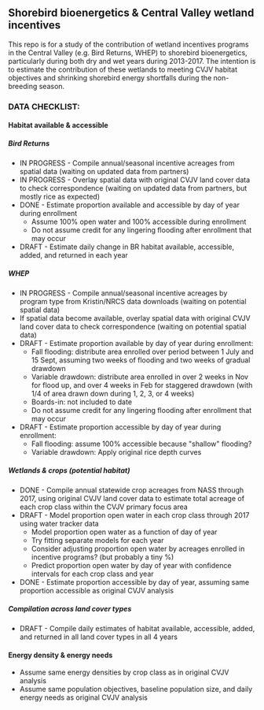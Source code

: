 Shorebird bioenergetics & Central Valley wetland incentives
-----------------------------------------------------------

This repo is for a study of the contribution of wetland incentives programs in the Central Valley (e.g. Bird Returns, WHEP) to shorebird bioenergetics, particularly during both dry and wet years during 2013-2017. The intention is to estimate the contribution of these wetlands to meeting CVJV habitat objectives and shrinking shorebird energy shortfalls during the non-breeding season.

### DATA CHECKLIST:

#### Habitat available & accessible

##### Bird Returns

-   IN PROGRESS - Compile annual/seasonal incentive acreages from spatial data (waiting on updated data from partners)
-   IN PROGRESS - Overlay spatial data with original CVJV land cover data to check correspondence (waiting on updated data from partners, but mostly rice as expected)
-   DONE - Estimate proportion available and accessible by day of year during enrollment
    -   Assume 100% open water and 100% accessible during enrollment
    -   Do not assume credit for any lingering flooding after enrollment that may occur
-   DRAFT - Estimate daily change in BR habitat available, accessible, added, and returned in each year

##### WHEP

-   IN PROGRESS - Compile annual/seasonal incentive acreages by program type from Kristin/NRCS data downloads (waiting on potential spatial data)
-   If spatial data become available, overlay spatial data with original CVJV land cover data to check correspondence (waiting on potential spatial data)
-   DRAFT - Estimate proportion available by day of year during enrollment:
    -   Fall flooding: distribute area enrolled over period between 1 July and 15 Sept, assuming two weeks of flooding and two weeks of gradual drawdown
    -   Variable drawdown: distribute area enrolled in over 2 weeks in Nov for flood up, and over 4 weeks in Feb for staggered drawdown (with 1/4 of area drawn down during 1, 2, 3, or 4 weeks)
    -   Boards-in: not included to date
    -   Do not assume credit for any lingering flooding after enrollment that may occur
-   DRAFT - Estimate proportion accessible by day of year during enrollment:
    -   Fall flooding: assume 100% accessible because "shallow" flooding?
    -   Variable drawdown: Apply original rice depth curves

##### Wetlands & crops (potential habitat)

-   DONE - Compile annual statewide crop acreages from NASS through 2017, using original CVJV land cover data to estimate total acreage of each crop class within the CVJV primary focus area
-   DRAFT - Model proportion open water in each crop class through 2017 using water tracker data
    -   Model proportion open water as a function of day of year
    -   Try fitting separate models for each year
    -   Consider adjusting proportion open water by acreages enrolled in incentive programs? (but probably a tiny %)
    -   Predict proportion open water by day of year with confidence intervals for each crop class and year
-   DONE - Estimate proportion accessible by day of year, assuming same proportion accessible as original CVJV analysis

##### Compilation across land cover types

-   DRAFT - Compile daily estimates of habitat available, accessible, added, and returned in all land cover types in all 4 years

#### Energy density & energy needs

-   Assume same energy densities by crop class as in original CVJV analysis
-   Assume same population objectives, baseline population size, and daily energy needs as original CVJV analysis
